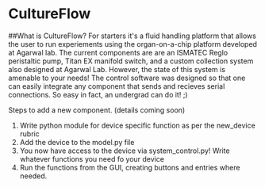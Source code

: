 # CultureFlow
##What is CultureFlow?
For starters it's a fluid handling platform that allows the user to run experiements using the organ-on-a-chip platform developed at Agarwal lab. The current components are are an ISMATEC Reglo peristaltic pump, Titan EX manifold switch, and a custom collection system also designed at Agarwal Lab. However, the state of this system is amenable to your needs! The control software was designed so that one can easily integrate any component that sends and recieves serial connections. So easy in fact, an undergrad can do it! ;) 

Steps to add a new component. (details coming soon)
1. Write python module for device specific function as per the new_device rubric
2. Add the device to the model.py file
3. You now have access to the device via system_control.py! Write whatever functions you need fo your device
4. Run the functions from the GUI, creating buttons and entries where needed. 
